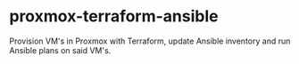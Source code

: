 # proxmox-terraform-ansible
Provision VM's in Proxmox with Terraform, update Ansible inventory and run Ansible plans on said VM's.
